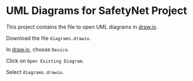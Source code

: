 # UML Diagrams for SafetyNet Project

This project contains the file to open UML diagrams in [draw.io](https://app.diagrams.net/).

Download the file `diagrams.drawio`.

In [draw.io](https://app.diagrams.net/), choose `Device`.

Click on `Open Existing Diagram`.

Select `diagrams.drawio`.

